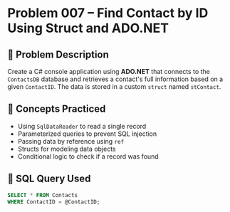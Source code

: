 # Problem 007 – Find Contact by ID Using Struct and ADO.NET

## 🧠 Problem Description

Create a C# console application using **ADO.NET** that connects to the `ContactsDB` database and retrieves a contact's full information based on a given `ContactID`. The data is stored in a custom `struct` named `stContact`.

## 🔗 Concepts Practiced

- Using `SqlDataReader` to read a single record
- Parameterized queries to prevent SQL injection
- Passing data by reference using `ref`
- Structs for modeling data objects
- Conditional logic to check if a record was found

## 🧾 SQL Query Used

```sql
SELECT * FROM Contacts
WHERE ContactID = @ContactID;
